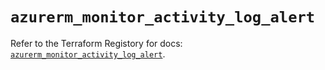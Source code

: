 # `azurerm_monitor_activity_log_alert`

Refer to the Terraform Registory for docs: [`azurerm_monitor_activity_log_alert`](https://registry.terraform.io/providers/hashicorp/azurerm/3.84.0/docs/resources/monitor_activity_log_alert).
